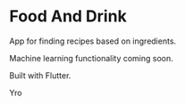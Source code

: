 # Food And Drink
App for finding recipes based on ingredients.

Machine learning functionality coming soon.

Built with Flutter.

Yro
